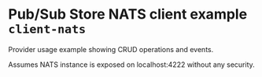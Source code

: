 # Pub/Sub Store NATS client example `client-nats`

Provider usage example showing CRUD operations and events.

Assumes NATS instance is exposed on localhost:4222 without any security.
